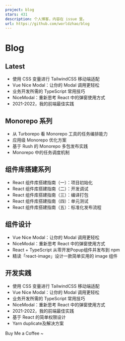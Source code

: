 ```yaml
---
project: blog
stars: 431
description: 个人博客，内容在 issue 里。
url: https://github.com/worldzhao/blog
---
```


Blog
====

Latest
------

-   使用 CSS 变量进行 TailwindCSS 移动端适配
-   Vue Nice Modal：让你的 Modal 调用更轻松
-   业务开发所需的 TypeScript 常用技巧
-   NiceModal：重新思考 React 中的弹窗使用方式
-   2021-2022，我的前端最佳实践

Monorepo 系列
-----------

-   从 Turborepo 看 Monorepo 工具的任务编排能力
-   应用级 Monorepo 优化方案
-   基于 Rush 的 Monorepo 多包发布实践
-   Monorepo 中的任务调度机制

组件库搭建系列
-------

-   React 组件库搭建指南（一）：项目初始化
-   React 组件库搭建指南（二）：开发调试
-   React 组件库搭建指南（三）：编译打包
-   React 组件库搭建指南（四）：单元测试
-   React 组件库搭建指南（五）：标准化发布流程

组件设计
----

-   Vue Nice Modal：让你的 Modal 调用更轻松
-   NiceModal：重新思考 React 中的弹窗使用方式
-   React + TypeScript 从零开发Popup组件并发布到 npm
-   精读「react-image」设计一款简单实用的 image 组件

开发实践
----

-   使用 CSS 变量进行 TailwindCSS 移动端适配
-   Vue Nice Modal：让你的 Modal 调用更轻松
-   业务开发所需的 TypeScript 常用技巧
-   NiceModal：重新思考 React 中的弹窗使用方式
-   2021-2022，我的前端最佳实践
-   基于 React 的简单权限设计
-   Yarn duplicate及解决方案

Buy Me a Coffee ~
